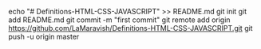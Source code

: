 echo "# Definitions-HTML-CSS-JAVASCRIPT" >> README.md
git init
git add README.md
git commit -m "first commit"
git remote add origin https://github.com/LaMaravish/Definitions-HTML-CSS-JAVASCRIPT.git
git push -u origin master
